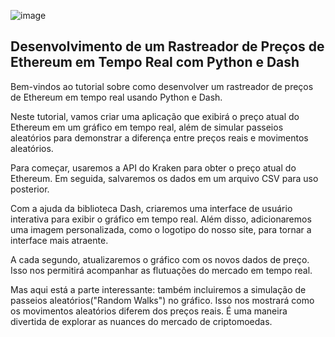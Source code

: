 ![image](https://github.com/Geek4ManiacsPT/Ethereum_and_randow_walks/assets/123905090/9f0c9eaa-c47c-475d-aa4e-91725725f1f1)

## Desenvolvimento de um Rastreador de Preços de Ethereum em Tempo Real com Python e Dash


Bem-vindos ao tutorial sobre como desenvolver um rastreador de preços de Ethereum em tempo real usando Python e Dash.

Neste tutorial, vamos criar uma aplicação que exibirá o preço atual do Ethereum em um gráfico em tempo real, além de simular passeios aleatórios para demonstrar a diferença entre preços reais e movimentos aleatórios.

Para começar, usaremos a API do Kraken para obter o preço atual do Ethereum. Em seguida, salvaremos os dados em um arquivo CSV para uso posterior.

Com a ajuda da biblioteca Dash, criaremos uma interface de usuário interativa para exibir o gráfico em tempo real. Além disso, adicionaremos uma imagem personalizada, como o logotipo do nosso site, para tornar a interface mais atraente.

A cada segundo, atualizaremos o gráfico com os novos dados de preço. Isso nos permitirá acompanhar as flutuações do mercado em tempo real.

Mas aqui está a parte interessante: também incluiremos a simulação de passeios aleatórios("Random Walks") no gráfico. Isso nos mostrará como os movimentos aleatórios diferem dos preços reais. É uma maneira divertida de explorar as nuances do mercado de criptomoedas.

